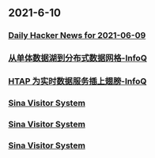 
## 2021-6-10

### [Daily Hacker News for 2021-06-09](https://www.daemonology.net/hn-daily/2021-06-09.html)

### [从单体数据湖到分布式数据网格-InfoQ](https://www.infoq.cn/article/2ho4qj14p09XThx5vs8y)

### [HTAP 为实时数据服务插上翅膀-InfoQ](https://www.infoq.cn/article/eTepbo1Z0HwyfFkbzsXp)

### [Sina Visitor System](https://weibo.com/1402400261/Kjut9dBWG)

### [Sina Visitor System](https://weibo.com/1402400261/KjurCBMhJ)

### [Sina Visitor System](https://weibo.com/1715118170/KjulPjUQb)